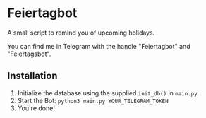# Feiertagbot
A small script to remind you of upcoming holidays. 

You can find me in Telegram with the handle "Feiertagbot" and "Feiertagsbot".

## Installation
1. Initialize the database using the supplied `init_db()` in `main.py`. 
2. Start the Bot: ```python3 main.py YOUR_TELEGRAM_TOKEN```
3. You're done!

